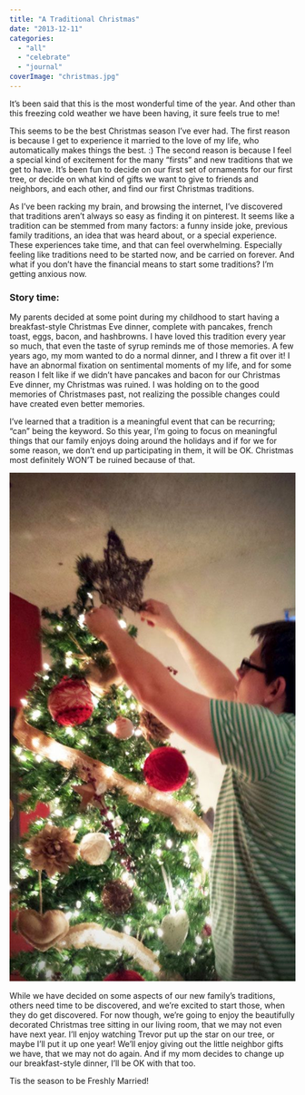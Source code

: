 ```yaml
---
title: "A Traditional Christmas"
date: "2013-12-11"
categories: 
  - "all"
  - "celebrate"
  - "journal"
coverImage: "christmas.jpg"
---
```


It’s been said that this is the most wonderful time of the year. And other than this freezing cold weather we have been having, it sure feels true to me!

This seems to be the best Christmas season I’ve ever had. The first reason is because I get to experience it married to the love of my life, who automatically makes things the best. :) The second reason is because I feel a special kind of excitement for the many “firsts” and new traditions that we get to have. It’s been fun to decide on our first set of ornaments for our first tree, or decide on what kind of gifts we want to give to friends and neighbors, and each other, and find our first Christmas traditions.

As I’ve been racking my brain, and browsing the internet, I’ve discovered that traditions aren’t always so easy as finding it on pinterest. It seems like a tradition can be stemmed from many factors: a funny inside joke, previous family traditions, an idea that was heard about, or a special experience. These experiences take time, and that can feel overwhelming. Especially feeling like traditions need to be started now, and be carried on forever. And what if you don’t have the financial means to start some traditions? I’m getting anxious now.

### Story time:

My parents decided at some point during my childhood to start having a breakfast-style Christmas Eve dinner, complete with pancakes, french toast, eggs, bacon, and hashbrowns. I have loved this tradition every year so much, that even the taste of syrup reminds me of those memories. A few years ago, my mom wanted to do a normal dinner, and I threw a fit over it! I have an abnormal fixation on sentimental moments of my life, and for some reason I felt like if we didn’t have pancakes and bacon for our Christmas Eve dinner, my Christmas was ruined. I was holding on to the good memories of Christmases past, not realizing the possible changes could have created even better memories.

I’ve learned that a tradition is a meaningful event that can be recurring; “can” being the keyword. So this year, I’m going to focus on meaningful things that our family enjoys doing around the holidays and if for we for some reason, we don’t end up participating in them, it will be OK. Christmas most definitely WON’T be ruined because of that.

![christmas tree, putting the star on the christmas tree, newlywed christmas, newlywed first christmas, christmas traditions for newlyweds, marriage advice, newlywed advice](/images/christmas.jpg)

While we have decided on some aspects of our new family’s traditions, others need time to be discovered, and we’re excited to start those, when they do get discovered. For now though, we’re going to enjoy the beautifully decorated Christmas tree sitting in our living room, that we may not even have next year. I’ll enjoy watching Trevor put up the star on our tree, or maybe I’ll put it up one year! We’ll enjoy giving out the little neighbor gifts we have, that we may not do again. And if my mom decides to change up our breakfast-style dinner, I’ll be OK with that too.

Tis the season to be Freshly Married!
